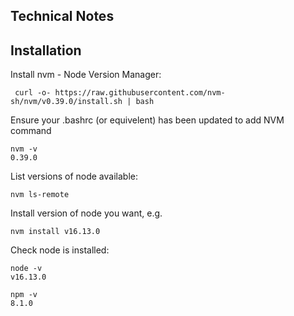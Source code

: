 Technical Notes
----

## Installation

Install nvm - Node Version Manager:

     curl -o- https://raw.githubusercontent.com/nvm-sh/nvm/v0.39.0/install.sh | bash

Ensure your .bashrc (or equivelent) has been updated to add NVM command

    nvm -v
    0.39.0

List versions of node available:

    nvm ls-remote

Install version of node you want, e.g.

    nvm install v16.13.0

Check node is installed:

    node -v
    v16.13.0

    npm -v
    8.1.0


